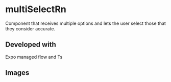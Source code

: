 # multiSelectRn

Component that receives multiple options and lets the user select those that they consider accurate.

## Developed with

Expo managed flow and Ts

## Images
